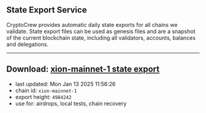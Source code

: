 ## State Export Service
CryptoCrew provides automatic daily state exports for all chains we validate. State export files can be used as genesis files and are a snapshot of the current blockchain state, including all validators, accounts, balances and delegations.

---
**Download: [xion-mainnet-1 state export](https://dl-eu2.ccvalidators.com/SERVICE/xion/xion-mainnet-1_export_4984242.json)**
---

- last updated: Mon Jan 13 2025 11:56:26
- chain id: `xion-mainnet-1`
- export height: `4984242`
- use for: airdrops, local tests, chain recovery
